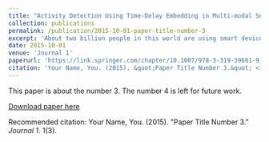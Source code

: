 ```yaml
---
title: "Activity Detection Using Time-Delay Embedding in Multi-modal Sensor System"
collection: publications
permalink: /publication/2015-10-01-paper-title-number-3
excerpt: 'About two billion people in this world are using smart devices where significant computational power, storage, connectivity, and built-in sensors are carried by them as part of their life style. In health telematics, smart phone based innovative solutions are motivated by rising health care cost in both the developed and developing countries. In this paper, systems and algorithms are developed for remote monitoring of human activities using smart phone devices. For this work, time-delay embedding with expectation-maximization for Gaussian Mixture Model is explored as a way of developing activity detection system. In this system, we have developed lower computational cost algorithm by reducing the number of sensors.'
date: 2015-10-01
venue: 'Journal 1'
paperurl: 'https://link.springer.com/chapter/10.1007/978-3-319-39601-9_44'
citation: 'Your Name, You. (2015). &quot;Paper Title Number 3.&quot; <i>Journal 1</i>. 1(3).'
---
```

This paper is about the number 3. The number 4 is left for future work.

[Download paper here](http://academicpages.github.io/files/paper3.pdf)

Recommended citation: Your Name, You. (2015). "Paper Title Number 3." <i>Journal 1</i>. 1(3).
